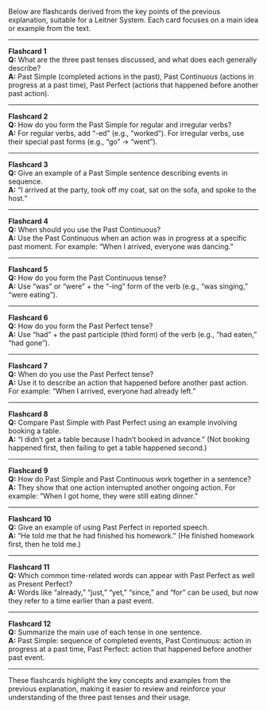 Below are flashcards derived from the key points of the previous explanation, suitable for a Leitner System. Each card focuses on a main idea or example from the text.

---

**Flashcard 1**  
**Q:** What are the three past tenses discussed, and what does each generally describe?  
**A:** Past Simple (completed actions in the past), Past Continuous (actions in progress at a past time), Past Perfect (actions that happened before another past action).

---

**Flashcard 2**  
**Q:** How do you form the Past Simple for regular and irregular verbs?  
**A:** For regular verbs, add “-ed” (e.g., “worked”). For irregular verbs, use their special past forms (e.g., “go” → “went”).

---

**Flashcard 3**  
**Q:** Give an example of a Past Simple sentence describing events in sequence.  
**A:** “I arrived at the party, took off my coat, sat on the sofa, and spoke to the host.”

---

**Flashcard 4**  
**Q:** When should you use the Past Continuous?  
**A:** Use the Past Continuous when an action was in progress at a specific past moment. For example: “When I arrived, everyone was dancing.”

---

**Flashcard 5**  
**Q:** How do you form the Past Continuous tense?  
**A:** Use “was” or “were” + the “-ing” form of the verb (e.g., “was singing,” “were eating”).

---

**Flashcard 6**  
**Q:** How do you form the Past Perfect tense?  
**A:** Use “had” + the past participle (third form) of the verb (e.g., “had eaten,” “had gone”).

---

**Flashcard 7**  
**Q:** When do you use the Past Perfect tense?  
**A:** Use it to describe an action that happened before another past action. For example: “When I arrived, everyone had already left.”

---

**Flashcard 8**  
**Q:** Compare Past Simple with Past Perfect using an example involving booking a table.  
**A:** “I didn’t get a table because I hadn’t booked in advance.” (Not booking happened first, then failing to get a table happened second.)

---

**Flashcard 9**  
**Q:** How do Past Simple and Past Continuous work together in a sentence?  
**A:** They show that one action interrupted another ongoing action. For example: “When I got home, they were still eating dinner.”

---

**Flashcard 10**  
**Q:** Give an example of using Past Perfect in reported speech.  
**A:** “He told me that he had finished his homework.” (He finished homework first, then he told me.)

---

**Flashcard 11**  
**Q:** Which common time-related words can appear with Past Perfect as well as Present Perfect?  
**A:** Words like “already,” “just,” “yet,” “since,” and “for” can be used, but now they refer to a time earlier than a past event.

---

**Flashcard 12**  
**Q:** Summarize the main use of each tense in one sentence.  
**A:** Past Simple: sequence of completed events, Past Continuous: action in progress at a past time, Past Perfect: action that happened before another past event.

---

These flashcards highlight the key concepts and examples from the previous explanation, making it easier to review and reinforce your understanding of the three past tenses and their usage.